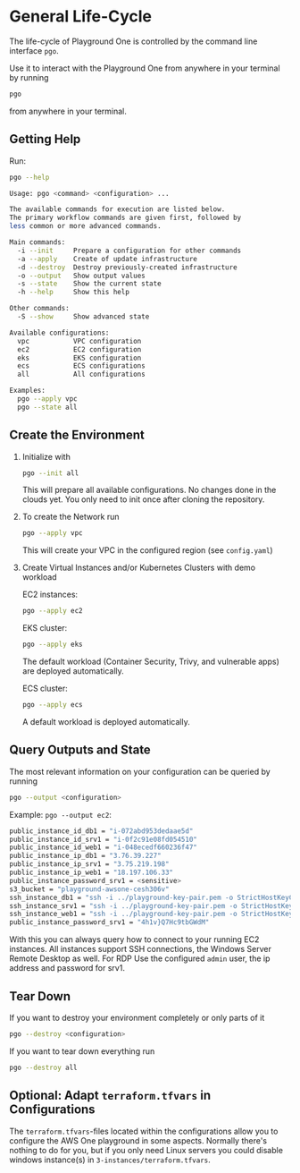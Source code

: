 # General Life-Cycle

The life-cycle of Playground One is controlled by the command line interface `pgo`.

Use it to interact with the Playground One from anywhere in your terminal by running

```sh
pgo
```

from anywhere in your terminal.

## Getting Help

Run:

```sh
pgo --help
```

```sh
Usage: pgo <command> <configuration> ...

The available commands for execution are listed below.
The primary workflow commands are given first, followed by
less common or more advanced commands.

Main commands:
  -i --init     Prepare a configuration for other commands
  -a --apply    Create of update infrastructure
  -d --destroy  Destroy previously-created infrastructure
  -o --output   Show output values
  -s --state    Show the current state
  -h --help     Show this help

Other commands:
  -S --show     Show advanced state

Available configurations:
  vpc           VPC configuration
  ec2           EC2 configuration
  eks           EKS configuration
  ecs           ECS configurations
  all           All configurations

Examples:
  pgo --apply vpc
  pgo --state all
```

## Create the Environment

1. Initialize with

    ```sh
    pgo --init all
    ```

    This will prepare all available configurations. No changes done in the clouds yet. You only need to init once after cloning the repository.

2. To create the Network run

    ```sh
    pgo --apply vpc
    ```

    This will create your VPC in the configured region (see `config.yaml`)

3. Create Virtual Instances and/or Kubernetes Clusters with demo workload

    EC2 instances:

    ```sh
    pgo --apply ec2
    ```

    EKS cluster:

    ```sh
    pgo --apply eks
    ```

    The default workload (Container Security, Trivy, and vulnerable apps) are deployed automatically.

    ECS cluster:

    ```sh
    pgo --apply ecs
    ```

    A default workload is deployed automatically.

## Query Outputs and State

The most relevant information on your configuration can be queried by running

```sh
pgo --output <configuration>
```

Example: `pgo --output ec2`:

```sh
public_instance_id_db1 = "i-072abd953dedaae5d"
public_instance_id_srv1 = "i-0f2c91e08fd054510"
public_instance_id_web1 = "i-048ecedf660236f47"
public_instance_ip_db1 = "3.76.39.227"
public_instance_ip_srv1 = "3.75.219.198"
public_instance_ip_web1 = "18.197.106.33"
public_instance_password_srv1 = <sensitive>
s3_bucket = "playground-awsone-cesh306v"
ssh_instance_db1 = "ssh -i ../playground-key-pair.pem -o StrictHostKeyChecking=no ubuntu@3.76.39.227"
ssh_instance_srv1 = "ssh -i ../playground-key-pair.pem -o StrictHostKeyChecking=no admin@3.75.219.198"
ssh_instance_web1 = "ssh -i ../playground-key-pair.pem -o StrictHostKeyChecking=no ubuntu@18.197.106.33"
public_instance_password_srv1 = "4h1v}Q7Hc9tbGWdM"
```

With this you can always query how to connect to your running EC2 instances. All instances support SSH connections, the Windows Server Remote Desktop as well. For RDP Use the configured `admin` user, the ip address and password for srv1.

## Tear Down

If you want to destroy your environment completely or only parts of it

```sh
pgo --destroy <configuration>
```

If you want to tear down everything run

```sh
pgo --destroy all
```

## Optional: Adapt `terraform.tfvars` in Configurations

The `terraform.tfvars`-files located within the configurations allow you to configure the AWS One playground in some aspects. Normally there's nothing to do for you, but if you only need Linux servers you could disable windows instance(s) in `3-instances/terraform.tfvars`.
